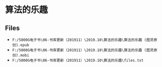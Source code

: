 # 算法的乐趣

## Files

- `F:/5000G电子书\06-书库更新（201911）\2019.10\算法的乐趣\算法的乐趣 (图灵原创).epub`
- `F:/5000G电子书\06-书库更新（201911）\2019.10\算法的乐趣\算法的乐趣 (图灵原创).mobi`
- `F:/5000G电子书\06-书库更新（201911）\2019.10\算法的乐趣\files.txt`
